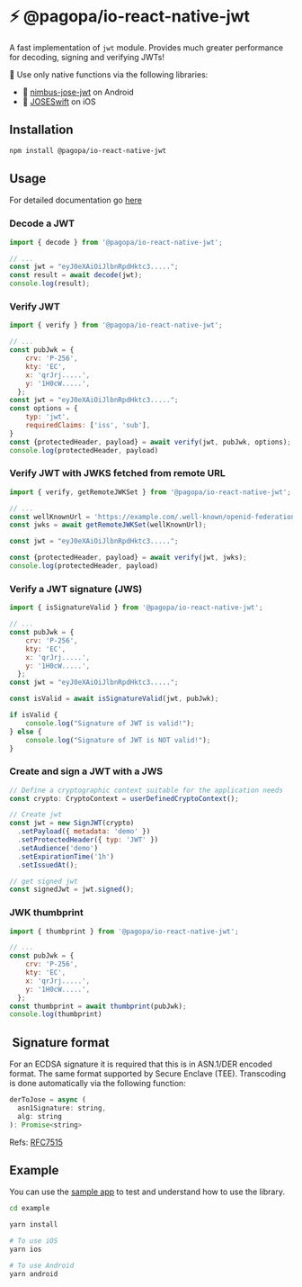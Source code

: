# ⚡️ @pagopa/io-react-native-jwt

A fast implementation of `jwt` module.
Provides much greater performance for decoding, signing and verifying JWTs!

🚀 Use only native functions via the following libraries:
- 🤖 [nimbus-jose-jwt](https://github.com/felx/nimbus-jose-jwt/) on Android
- 📱 [JOSESwift](https://github.com/airsidemobile/JOSESwift/) on iOS




## Installation

```sh
npm install @pagopa/io-react-native-jwt
```

## Usage

For detailed documentation go [here](/docs/modules/index.md)

### Decode a JWT

```js
import { decode } from '@pagopa/io-react-native-jwt';

// ...
const jwt = "eyJ0eXAiOiJlbnRpdHktc3.....";
const result = await decode(jwt);
console.log(result);
```

### Verify JWT

```js
import { verify } from '@pagopa/io-react-native-jwt';

// ...
const pubJwk = {
    crv: 'P-256',
    kty: 'EC',
    x: 'qrJrj.....',
    y: '1H0cW.....',
  };
const jwt = "eyJ0eXAiOiJlbnRpdHktc3.....";
const options = {
    typ: 'jwt',
    requiredClaims: ['iss', 'sub'],
}
const {protectedHeader, payload} = await verify(jwt, pubJwk, options);
console.log(protectedHeader, payload)
```

### Verify JWT with JWKS fetched from remote URL

```js
import { verify, getRemoteJWKSet } from '@pagopa/io-react-native-jwt';

// ...
const wellKnownUrl = 'https://example.com/.well-known/openid-federation';
const jwks = await getRemoteJWKSet(wellKnownUrl);

const jwt = "eyJ0eXAiOiJlbnRpdHktc3.....";

const {protectedHeader, payload} = await verify(jwt, jwks);
console.log(protectedHeader, payload)
```

### Verify a JWT signature (JWS)

```js
import { isSignatureValid } from '@pagopa/io-react-native-jwt';

// ...
const pubJwk = {
    crv: 'P-256',
    kty: 'EC',
    x: 'qrJrj.....',
    y: '1H0cW.....',
  };
const jwt = "eyJ0eXAiOiJlbnRpdHktc3.....";

const isValid = await isSignatureValid(jwt, pubJwk);

if isValid {
    console.log("Signature of JWT is valid!");
} else {
    console.log("Signature of JWT is NOT valid!");
}
```

### Create and sign a JWT with a JWS

```js
// Define a cryptographic context suitable for the application needs
const crypto: CryptoContext = userDefinedCryptoContext();

// Create jwt
const jwt = new SignJWT(crypto)
  .setPayload({ metadata: 'demo' })
  .setProtectedHeader({ typ: 'JWT' })
  .setAudience('demo')
  .setExpirationTime('1h')
  .setIssuedAt();

// get signed jwt
const signedJwt = jwt.signed();

```

### JWK thumbprint

```js
import { thumbprint } from '@pagopa/io-react-native-jwt';

// ...
const pubJwk = {
    crv: 'P-256',
    kty: 'EC',
    x: 'qrJrj.....',
    y: '1H0cW.....',
  };
const thumbprint = await thumbprint(pubJwk);
console.log(thumbprint)
```

##  Signature format

For an ECDSA signature it is required that this is in ASN.1/DER encoded format.
The same format supported by Secure Enclave (TEE).
Transcoding is done automatically via the following function:

```js
derToJose = async (
  asn1Signature: string,
  alg: string
): Promise<string>
```

Refs: [RFC7515](https://datatracker.ietf.org/doc/html/rfc7515#appendix-A.3.1)

## Example

You can use the [sample app](example) to test and understand how to use the library.

```sh
cd example

yarn install

# To use iOS
yarn ios

# To use Android
yarn android

```

